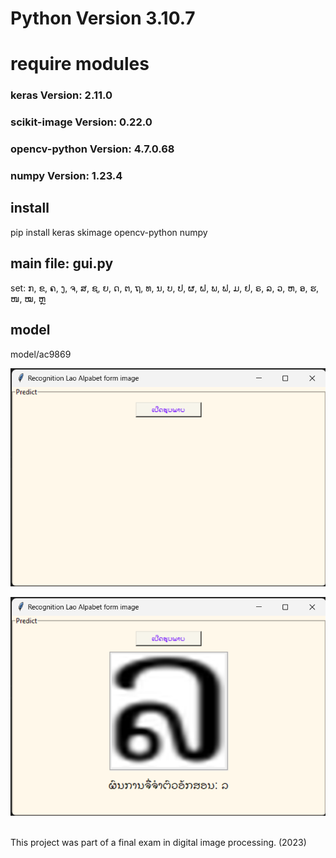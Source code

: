 <!-- import tkinter as tk
from tkinter import filedialog, LabelFrame
from PIL import Image, ImageTk

from keras.models import load_model
from skimage.transform import resize
import numpy as np
import cv2 -->
# Python Version 3.10.7

# require modules

### keras Version: 2.11.0

### scikit-image  Version: 0.22.0

### opencv-python  Version: 4.7.0.68

### numpy Version: 1.23.4

## install

pip install keras skimage opencv-python numpy

## main file: gui.py


set: ກ, ຂ, ຄ, ງ, ຈ, ສ, ຊ, ຍ, ດ, ຕ, ຖ, ທ, ນ, ບ, ປ, ຜ, ຝ, ພ, ຟ, ມ, ຢ, ຣ, ລ, ວ, ຫ, ອ, ຮ, ໜ, ໝ, ຫຼ

## model
model/ac9869


![ui](png-ui.png)

![predict](png-predict.png)



<!-- this project was created in year 3 of my education -->
<!-- This project was part of a final exam in digital image processing.-->
<br>
This project was part of a final exam in digital image processing.
(2023)
